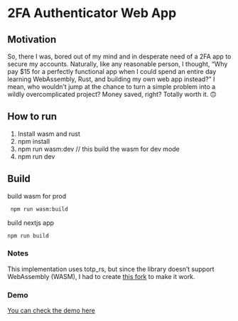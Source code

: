 # 2FA Authenticator Web App

## Motivation

So, there I was, bored out of my mind and in desperate need of a 2FA app to secure my accounts. Naturally, like any reasonable person, I thought, “Why pay $15 for a perfectly functional app when I could spend an entire day learning WebAssembly, Rust, and building my own web app instead?” I mean, who wouldn’t jump at the chance to turn a simple problem into a wildly overcomplicated project? Money saved, right? Totally worth it. 🙃

## How to run

1. Install wasm and rust
2. npm install
3. npm run wasm:dev // this build the wasm for dev mode
4. npm run dev

## Build

build wasm for prod

```bash
 npm run wasm:build
```

build nextjs app

```
npm run build
```


### Notes

This implementation uses totp_rs, but since the library doesn’t support WebAssembly (WASM), I had to create [this fork](https://github.com/capdilla/totp-rs/commit/c451715d93a15fab584aedeae24bb6c1d5bddb6f) to make it work.

### Demo 

[You can check the demo here](https://tfa.capdilla.io/)